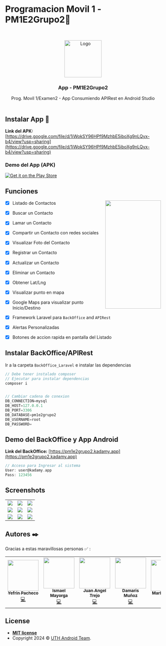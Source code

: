 # Programacion Movil 1 -PM1E2Grupo2📱

<br />
<p align="center">
  <a href="#">
    <img src="https://pm1e2grupo2.kadamy.app/storage/app/appLogo/app-favicon-logo.png" width="120px" alt="Logo">
  </a>

<h3 align="center">App - PM1E2Grupo2</h3>

  <p align="center">
    Prog. Movil 1/Examen2 - App Consumiendo APIRest en Android Studio
    <br />
    <br />
  </p>
</p>

## Instalar App 📱

**Link del APK:** [https://drive.google.com/file/d/1iWokSY96HPf9MzhbE5iboXg9nLQyx-b4/view?usp=sharing](https://drive.google.com/file/d/1iWokSY96HPf9MzhbE5iboXg9nLQyx-b4/view?usp=sharing) 

### Demo del App (APK)

[![Get it on the Play Store](https://raw.githubusercontent.com/leinardi/FloatingActionButtonSpeedDial/release/art/playstore_getiton.png)](https://play.google.com/store/apps/details?id=com.leinardi.android.speeddial.sample)




## Funciones
<img src="https://pm1e2grupo2.kadamy.app/storage/app/demoapp/p.jpg" width="180" height="350px" align="right" hspace="0" />

- [x] Listado de Contactos
- [x] Buscar un Contacto
- [x] Lamar un Contacto
- [x] Compartir un Contacto con redes sociales
- [x] Visualizar Foto del Contacto
- [x] Registrar un Contacto
- [x] Actualizar un Contacto
- [x] Eliminar un Contacto
- [x] Obtener Lat/Lng
- [x] Visualizar punto en mapa
- [x] Google Maps para visualizar punto Inicio/Destino
- [x] Framework Laravel para `BackOffice` and `APIRest`
- [x] Alertas Personalizadas
- [x] Botones de accion rapida en pantalla del Listado


## Instalar BackOffice/APIRest

Ir a la carpeta `BackOffice_Laravel` e instalar las dependencias
```groovy
// Debe tener instalado composer
// Ejecutar para instalar dependencias
composer i


// Cambiar cadena de conexion
DB_CONNECTION=mysql
DB_HOST=127.0.0.1
DB_PORT=3306
DB_DATABASE=pm1e2grupo2
DB_USERNAME=root
DB_PASSWORD=
```


## Demo del BackOffice y App Android 

**Link del BackOffice:** 
[https://pm1e2grupo2.kadamy.app](https://pm1e2grupo2.kadamy.app) 
```groovy
// Acceso para Ingresar al sistema
User: user@kadamy.app
Pass: 123456
```

## Screenshots

<table>
  	<tr>
	<td align="center"><img src="https://pm1e2grupo2.kadamy.app/storage/app/demoapp/p.jpg" /></td>
	<td align="center"><img src="https://pm1e2grupo2.kadamy.app/storage/app/demoapp/2.jpg" /></td>
	<td align="center"><img src="https://pm1e2grupo2.kadamy.app/storage/app/demoapp/3.jpg" /></td>
	</tr>
 	<tr>
	<td align="center"><img src="https://pm1e2grupo2.kadamy.app/storage/app/demoapp/4.jpg" /></td>
	<td align="center"><img src="https://pm1e2grupo2.kadamy.app/storage/app/demoapp/5.jpg" /></td>
	<td align="center"><img src="https://pm1e2grupo2.kadamy.app/storage/app/demoapp/6.jpg" /></td>
	</tr>
	<tr>
	<td align="center"><img src="https://pm1e2grupo2.kadamy.app/storage/app/demoapp/7.jpg" /></td>
	<td align="center"><img src="https://pm1e2grupo2.kadamy.app/storage/app/demoapp/8.jpg" /></td>
	<td align="center"><img src="https://pm1e2grupo2.kadamy.app/storage/app/demoapp/9.jpg" /></td>
	</tr>
</td>
	  

</table>


## Autores ✒️

Gracias a estas maravillosas personas ✅ :

<table>
  <tr>
    <td align="center"><a href="https://github.com/yefrinp"><img src="https://avatars.githubusercontent.com/u/37988731?v=4" width="100px;" alt=""/><br /><sub><b>Yefrin Pacheco</b></sub></a><br /><a href="https://github.com/yefrinp" title="Code">💻</a></td>		
		<td align="center"><a href="https://github.com/Isma201451"><img src="https://avatars.githubusercontent.com/u/128327746?v=4" width="100px;" alt=""/><br /><sub><b>Ismael Mayorga</b></sub></a><br /><a href="https://github.com/Isma201451" title="Code">💻</a></td>
    <td align="center"><a href="https://github.com/ATrejo98"><img src="https://avatars.githubusercontent.com/u/119873227?v=4" width="100px;" alt=""/><br /><sub><b>Juan Angel Trejo</b></sub></a><br /><a href="https://github.com/ATrejo98" title="Code">💻</a></td>
    <td align="center"><a href="https://github.com/Damarislara10"><img src="https://avatars.githubusercontent.com/u/156867187?v=4" width="100px;" alt=""/><br /><sub><b>Damaris Muñoz </b></sub></a><br /><a href="https://github.com/Damarislara10" title="Code">💻</a></td>
    <td align="center"><a href="https://github.com/Mrafa2024"><img src="https://avatars.githubusercontent.com/u/158544605?v=4" width="100px;" alt=""/><br /><sub><b>Marlon Bonilla</b></sub></a><br /><a href="https://github.com/Mrafa2024" title="Code">💻</a></td>
    <td align="center"><a href="https://github.com/NeptunoH"><img src="https://avatars.githubusercontent.com/u/122707858?v=4" width="100px;" alt=""/><br /><sub><b>Kevin Perez</b></sub></a><br /><a href="https://github.com/NeptunoH" title="Code">💻</a></td>
</table>

## License

- **[MIT license](http://opensource.org/licenses/mit-license.php)**
- Copyright 2024 © <a href="#" >UTH Android Team</a>.

